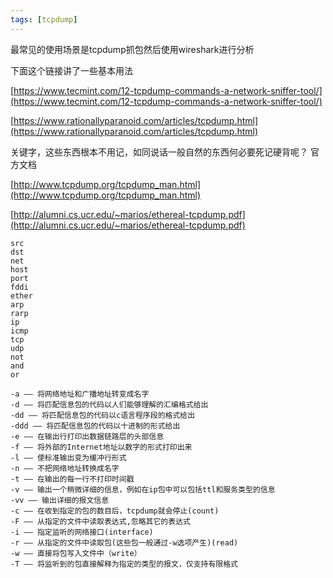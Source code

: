 ```yaml
---
tags: [tcpdump]
---
```


最常见的使用场景是tcpdump抓包然后使用wireshark进行分析

下面这个链接讲了一些基本用法

[https://www.tecmint.com/12-tcpdump-commands-a-network-sniffer-tool/](https://www.tecmint.com/12-tcpdump-commands-a-network-sniffer-tool/)

[https://www.rationallyparanoid.com/articles/tcpdump.html](https://www.rationallyparanoid.com/articles/tcpdump.html)

关键字，这些东西根本不用记，如同说话一般自然的东西何必要死记硬背呢？
官方文档

[http://www.tcpdump.org/tcpdump_man.html](http://www.tcpdump.org/tcpdump_man.html)

[http://alumni.cs.ucr.edu/~marios/ethereal-tcpdump.pdf](http://alumni.cs.ucr.edu/~marios/ethereal-tcpdump.pdf)

```
src     
dst
net
host
port
fddi
ether
arp
rarp
ip
icmp
tcp
udp
not
and
or
```
```
-a —— 将网络地址和广播地址转变成名字
-d —— 将匹配信息包的代码以人们能够理解的汇编格式给出
-dd —— 将匹配信息包的代码以c语言程序段的格式给出
-ddd —— 将匹配信息包的代码以十进制的形式给出
-e —— 在输出行打印出数据链路层的头部信息
-f —— 将外部的Internet地址以数字的形式打印出来
-l —— 使标准输出变为缓冲行形式
-n —— 不把网络地址转换成名字
-t —— 在输出的每一行不打印时间戳
-v —— 输出一个稍微详细的信息，例如在ip包中可以包括ttl和服务类型的信息
-vv —— 输出详细的报文信息
-c —— 在收到指定的包的数目后，tcpdump就会停止(count)
-F —— 从指定的文件中读取表达式,忽略其它的表达式
-i —— 指定监听的网络接口(interface)
-r —— 从指定的文件中读取包(这些包一般通过-w选项产生)(read)
-w —— 直接将包写入文件中（write）
-T —— 将监听到的包直接解释为指定的类型的报文，仅支持有限格式
```
